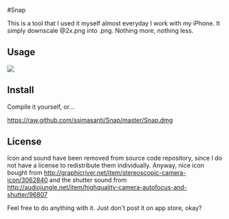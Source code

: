 #Snap

This is a tool that I used it myself almost everyday I work with my iPhone.
It simply downscale @2x.png into .png. Nothing more, nothing less.


## Usage

<img src="https://raw.github.com/ssimasanti/Snap/master/Screenshot.png">


## Install

Compile it yourself, or…

https://raw.github.com/ssimasanti/Snap/master/Snap.dmg


## License

Icon and sound have been removed from source code repository, since I do not have a license to redistribute them individually.
Anyway, nice icon bought from http://graphicriver.net/item/stereoscopic-camera-icon/3062840
and the shutter sound from http://audiojungle.net/item/highquality-camera-autofocus-and-shutter/96807

Feel free to do anything with it. Just don't post it on app store, okay?


